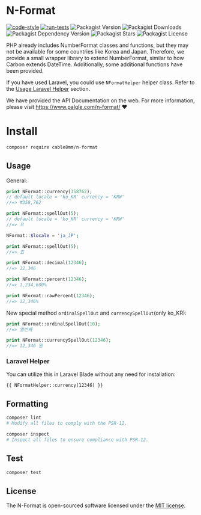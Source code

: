 # N-Format

[![code-style](https://github.com/cable8mm/n-format/actions/workflows/code-style.yml/badge.svg)](https://github.com/cable8mm/n-format/actions/workflows/code-style.yml)
[![run-tests](https://github.com/cable8mm/n-format/actions/workflows/run-tests.yml/badge.svg)](https://github.com/cable8mm/n-format/actions/workflows/run-tests.yml)
![Packagist Version](https://img.shields.io/packagist/v/cable8mm/n-format)
![Packagist Downloads](https://img.shields.io/packagist/dt/cable8mm/n-format)
![Packagist Dependency Version](https://img.shields.io/packagist/dependency-v/cable8mm/n-format/php)
![Packagist Stars](https://img.shields.io/packagist/stars/cable8mm/n-format)
![Packagist License](https://img.shields.io/packagist/l/cable8mm/n-format)

PHP already includes NumberFormat classes and functions, but they may not be available for some countries like Korea and Japan. Therefore, we provide a small wrapper library to extend NumberFormat, similar to how Carbon extends DateTime. Additionally, some additional functions have been provided.

If you have used Laravel, you could use `NFormatHelper` helper class. Refer to the [Usage Laravel Helper](###Laravel-Helper) section.

We have provided the API Documentation on the web. For more information, please visit https://www.palgle.com/n-format/ ❤️

# Install

```sh
composer require cable8mm/n-format
```

## Usage

General:

```php
print NFormat::currency(358762);
// default locale = 'ko_KR' currency = 'KRW'
//=> ₩358,762
```

```php
print NFormat::spellOut(5);
// default locale = 'ko_KR' currency = 'KRW'
//=> 오
```

```php
NFormat::$locale = 'ja_JP';

print NFormat::spellOut(5);
//=> 五

```

```php
print NFormat::decimal(12346);
//=> 12,346

print NFormat::percent(12346);
//=> 1,234,600%

print NFormat::rawPercent(12346);
//=> 12,346%

```

New special method `ordinalSpellOut` and `currencySpellOut`(only ko_KR):

```php
print NFormat::ordinalSpellOut(10);
//=> 열번째

print NFormat::currencySpellOut(12346);
//=> 12,346 원
```

### Laravel Helper

You can utilize this in Laravel Blade without any need for installation:

```blade
{{ NFormatHelper::currency(12346) }}
```

## Formatting

```sh
composer lint
# Modify all files to comply with the PSR-12.

composer inspect
# Inspect all files to ensure compliance with PSR-12.
```

## Test

```sh
composer test
```

## License

The N-Format is open-sourced software licensed under the [MIT license](https://opensource.org/licenses/MIT).

